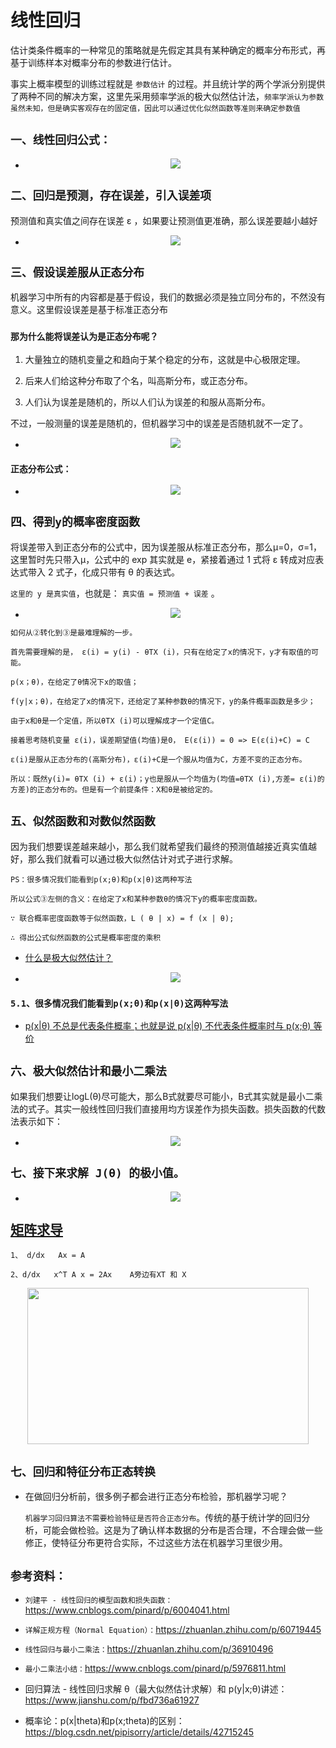 # 线性回归

估计类条件概率的一种常见的策略就是先假定其具有某种确定的概率分布形式，再基于训练样本对概率分布的参数进行估计。

事实上概率模型的训练过程就是 `参数估计` 的过程。并且统计学的两个学派分别提供了两种不同的解决方案，这里先采用频率学派的极大似然估计法，`频率学派认为参数虽然未知，但是确实客观存在的固定值，因此可以通过优化似然函数等准则来确定参数值`

## `一、线性回归公式：`
* <div align=center><img  src="./static/1.jpg"/></div>

## `二、回归是预测，存在误差，引入误差项`

预测值和真实值之间存在误差 ε ，如果要让预测值更准确，那么误差要越小越好

* <div align=center><img  src="./static/2.jpg"/></div>

## `三、假设误差服从正态分布`

机器学习中所有的内容都是基于假设，我们的数据必须是独立同分布的，不然没有意义。这里假设误差是基于标准正态分布

### `那为什么能将误差认为是正态分布呢？`

1. 大量独立的随机变量之和趋向于某个稳定的分布，这就是中心极限定理。

2. 后来人们给这种分布取了个名，叫高斯分布，或正态分布。

3. 人们认为误差是随机的，所以人们认为误差的和服从高斯分布。

不过，一般测量的误差是随机的，但机器学习中的误差是否随机就不一定了。



* <div align=center><img  src="./static/3.jpg"/></div>

### `正态分布公式：`

* <div align=center><img  src="./static/正态分布.jpg"/></div>

## `四、得到y的概率密度函数`

将误差带入到正态分布的公式中，因为误差服从标准正态分布，那么μ=0，σ=1，这里暂时先只带入μ，公式中的 exp 其实就是 e，紧接着通过 1 式将 ε 转成对应表达式带入 2 式子，化成只带有 θ 的表达式。

`这里的 y 是真实值`，也就是： `真实值 = 预测值 + 误差` 。



* <div align=center><img  src="./static/4.1.jpg"/></div>


`如何从②转化到③是最难理解的一步。`

    首先需要理解的是， ε(i) = y(i) - θTX (i)，只有在给定了x的情况下，y才有取值的可能。

    p(x；θ)，在给定了θ情况下x的取值；
    
    f(y|x；θ)，在给定了x的情况下，还给定了某种参数θ的情况下，y的条件概率函数是多少；

    由于x和θ是一个定值，所以θTX (i)可以理解成才一个定值C。

    接着思考随机变量 ε(i)，误差期望值(均值)是0， E(ε(i)) = 0 => E(ε(i)+C) = C

    ε(i)是服从正态分布的(高斯分布)，ε(i)+C是一个服从均值为C，方差不变的正态分布。

    所以：既然y(i)= θTX (i) + ε(i)；y也是服从一个均值为(均值=θTX (i),方差= ε(i)的方差)的正态分布的。但是有一个前提条件：X和θ是被给定的。




## `五、似然函数和对数似然函数`

因为我们想要误差越来越小，那么我们就希望我们最终的预测值越接近真实值越好，那么我们就看可以通过极大似然估计对式子进行求解。

    PS：很多情况我们能看到p(x;θ)和p(x|θ)这两种写法


`所以公式③左侧的含义：在给定了x和某种参数θ的情况下y的概率密度函数。`

    ∵ 联合概率密度函数等于似然函数，L ( θ | x) = f (x | θ);

    ∴ 得出公式似然函数的公式是概率密度的乘积

*   [什么是极大似然估计？](https://www.zhihu.com/question/54082000)

* <div align=center><img  src="./static/5.1.jpg"/></div>
    
### `5.1、很多情况我们能看到p(x;θ)和p(x|θ)这两种写法`

* [p(x|θ) 不总是代表条件概率；也就是说 p(x|θ) 不代表条件概率时与 p(x;θ) 等价](https://blog.csdn.net/pipisorry/article/details/42715245)



## `六、极大似然估计和最小二乘法`

如果我们想要让logL(θ)尽可能大，那么B式就要尽可能小，B式其实就是最小二乘法的式子。其实一般线性回归我们直接用均方误差作为损失函数。损失函数的代数法表示如下：

* <div align=center><img  src="./static/6(2).jpg"/></div>

## `七、接下来求解 J(θ) 的极小值。`

* <div align=center><img  src="./static/7.jpg"/></div>


## [矩阵求导](https://zhuanlan.zhihu.com/p/24709748)

    1、 d/dx   Ax = A

    2、d/dx   x^T A x = 2Ax    A旁边有XT 和 X

<div align=center><img width="450" height="250"  src="./static/矩阵求导1.jpg"/></div>


## `七、回归和特征分布正态转换`

* 在做回归分析前，很多例子都会进行正态分布检验，那机器学习呢？
  
    `机器学习回归算法不需要检验特征是否符合正态分布`。传统的基于统计学的回归分析，可能会做检验。这是为了确认样本数据的分布是否合理，不合理会做一些修正，使特征分布更符合实际，不过这些方法在机器学习里很少用。





## `参考资料：`

* `刘建平 - 线性回归的模型函数和损失函数：`https://www.cnblogs.com/pinard/p/6004041.html

* `详解正规方程（Normal Equation）：`https://zhuanlan.zhihu.com/p/60719445

* `线性回归与最小二乘法：`https://zhuanlan.zhihu.com/p/36910496

* `最小二乘法小结：`https://www.cnblogs.com/pinard/p/5976811.html

* 回归算法 - 线性回归求解 θ（最大似然估计求解）和 p(y|x;θ)讲述：https://www.jianshu.com/p/fbd736a61927


* 概率论：p(x|theta)和p(x;theta)的区别：https://blog.csdn.net/pipisorry/article/details/42715245


